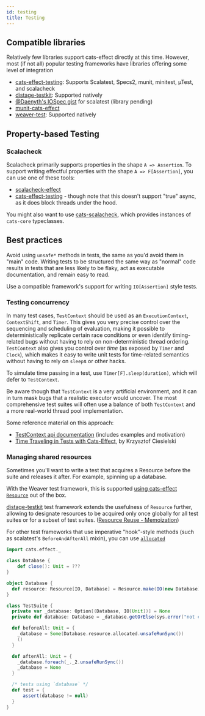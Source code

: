 ```yaml
---
id: testing
title: Testing
---
```


<nav role="navigation" id="toc"></nav>

## Compatible libraries

Relatively few libraries support cats-effect directly at this time. However, most (if not all) popular testing frameworks have libraries offering some level of integration

- [cats-effect-testing](https://github.com/djspiewak/cats-effect-testing): Supports Scalatest, Specs2, munit, minitest, µTest, and scalacheck
- [distage-testkit](https://izumi.7mind.io/distage/distage-testkit): Supported natively
- [@Daenyth's IOSpec gist](https://gist.github.com/Daenyth/67575575b5c1acc1d6ea100aae05b3a9) for scalatest (library pending)
- [munit-cats-effect](https://github.com/typelevel/munit-cats-effect)
- [weaver-test](https://disneystreaming.github.io/weaver-test/): Supported natively

## Property-based Testing

### Scalacheck

Scalacheck primarily supports properties in the shape `A => Assertion`.
To support writing effectful properties with the shape `A => F[Assertion]`, you can use one of these tools:

- [scalacheck-effect](https://github.com/typelevel/scalacheck-effect)
- [cats-effect-testing](https://github.com/djspiewak/cats-effect-testing) - though note that this doesn't support "true" async, as it does block threads under the hood.

You might also want to use [cats-scalacheck](https://christopherdavenport.github.io/cats-scalacheck/), which provides instances of `cats-core` typeclasses.

## Best practices

Avoid using `unsafe*` methods in tests, the same as you'd avoid them in "main" code.
Writing tests to be structured the same way as "normal" code results in tests that are less likely to be flaky, act as executable documentation, and remain easy to read.

Use a compatible framework's support for writing `IO[Assertion]` style tests.

### Testing concurrency

In many test cases, `TestContext` should be used as an `ExecutionContext`, `ContextShift`, and `Timer`. This gives you very precise control over the sequencing and scheduling of evaluation, making it possible to deterministically replicate certain race conditions or even identify timing-related bugs without having to rely on non-deterministic thread ordering. `TestContext` also gives you control over *time* (as exposed by `Timer` and `Clock`), which makes it easy to write unit tests for time-related semantics without having to rely on `sleep`s or other hacks.

To simulate time passing in a test, use `Timer[F].sleep(duration)`, which will defer to `TestContext`.

Be aware though that `TestContext` is a very artificial environment, and it can in turn mask bugs that a realistic executor would uncover. The most comprehensive test suites will often use a balance of both `TestContext` and a more real-world thread pool implementation.

Some reference material on this approach:

- [TestContext api documentation](https://www.javadoc.io/doc/org.typelevel/cats-effect-laws_2.13/2.2.0/cats/effect/laws/util/TestContext.html) (includes examples and motivation)
- [Time Traveling in Tests with Cats-Effect](https://blog.softwaremill.com/time-traveling-in-tests-with-cats-effect-b22084f6a89), by Krzysztof Ciesielski

### Managing shared resources

Sometimes you'll want to write a test that acquires a Resource before the suite and releases it after. For example, spinning up a database.

With the Weaver test framework, this is supported [using cats-effect `Resource`](https://disneystreaming.github.io/weaver-test/docs/resources) out of the box.

[distage-testkit](https://izumi.7mind.io/distage/distage-testkit) test framework extends the usefulness of `Resource` further, allowing to designate resources to be acquired only once globally for all test suites or for a subset of test suites. ([Resource Reuse - Memoization](https://izumi.7mind.io/latest/snapshot/distage/distage-testkit.html#resource-reuse-memoization))

For other test frameworks that use imperative "hook"-style methods (such as scalatest's `BeforeAndAfterAll` mixin), you can use [`allocated`](https://typelevel.org/cats-effect/api/cats/effect/Resource.html#allocated[G[x]%3E:F[x],B%3E:A](implicitF:cats.effect.Bracket[G,Throwable]):G[(B,G[Unit])])

```scala mdoc:invisible
import cats.effect._
```

```scala mdoc:compile-only
class Database {
    def close(): Unit = ???
}

object Database {
  def resource: Resource[IO, Database] = Resource.make(IO(new Database))(d => IO(d.close()))
}

class TestSuite {
  private var _database: Option[(Database, IO[Unit])] = None
  private def database: Database = _database.getOrElse(sys.error("not currently alive!"))._1

  def beforeAll: Unit = {
    _database = Some(Database.resource.allocated.unsafeRunSync())
    ()
  }

  def afterAll: Unit = {
    _database.foreach(_._2.unsafeRunSync())
    _database = None
  }

  /* tests using `database` */
  def test = {
      assert(database != null)
  }
}
```
